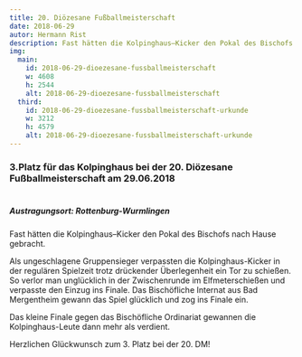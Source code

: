 ```yaml
---
title: 20. Diözesane Fußballmeisterschaft
date: 2018-06-29
autor: Hermann Rist
description: Fast hätten die Kolpinghaus–Kicker den Pokal des Bischofs nach Hause gebracht
img:
  main:
    id: 2018-06-29-dioezesane-fussballmeisterschaft
    w: 4608
    h: 2544
    alt: 2018-06-29-dioezesane-fussballmeisterschaft
  third:
    id: 2018-06-29-dioezesane-fussballmeisterschaft-urkunde
    w: 3212
    h: 4579
    alt: 2018-06-29-dioezesane-fussballmeisterschaft-urkunde
---
```


### 3.Platz für das Kolpinghaus bei der 20. Diözesane Fußballmeisterschaft <!--mehr--> am 29.06.2018<br><br>

##### Austragungsort: Rottenburg-Wurmlingen

Fast hätten die Kolpinghaus–Kicker den Pokal des Bischofs nach Hause gebracht.

Als ungeschlagene Gruppensieger verpassten die Kolpinghaus-Kicker in der regulären Spielzeit trotz drückender Überlegenheit ein Tor zu schießen. So verlor man unglücklich in der Zwischenrunde im Elfmeterschießen und verpasste den Einzug ins Finale.
Das Bischöfliche Internat aus Bad Mergentheim gewann das Spiel glücklich und zog ins Finale ein.

Das kleine Finale gegen das Bischöfliche Ordinariat gewannen die Kolpinghaus-Leute dann mehr als verdient.

Herzlichen Glückwunsch zum 3. Platz bei der 20. DM!
